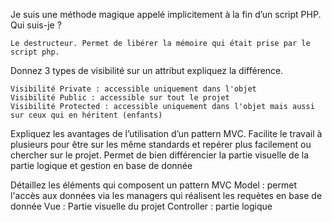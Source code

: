Je suis une méthode magique appelé implicitement à la fin d’un script PHP. Qui suis-je ?

    Le destructeur. Permet de libérer la mémoire qui était prise par le script php.

Donnez 3 types de visibilité sur un attribut expliquez la différence.

    Visibilité Private : accessible uniquement dans l'objet
    Visibilité Public : accessible sur tout le projet
    Visibilité Protected : accessible uniquement dans l'objet mais aussi sur ceux qui en héritent (enfants)

Expliquez les  avantages de l’utilisation d’un pattern MVC.
    Facilite le travail à plusieurs pour être sur les même standards et repérer plus facilement ou chercher sur le projet.
    Permet de bien différencier la partie visuelle de la partie logique et gestion en base de donnée

Détaillez les éléments qui composent un pattern MVC
    Model :  permet l'accès aux données via les managers qui réalisent les requètes en base de donnée
    Vue : Partie visuelle du projet
    Controller : partie logique



